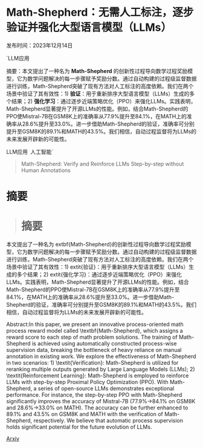# Math-Shepherd：无需人工标注，逐步验证并强化大型语言模型（LLMs）

发布时间：2023年12月14日

`LLM应用

摘要：本文提出了一种名为 **Math-Shepherd** 的创新性过程导向数学过程奖励模型，它为数学问题解决的每一步骤赋予奖励分数。通过自动构建的过程级监督数据进行训练，Math-Shepherd突破了现有方法对人工标注的高度依赖。我们在两个场景中验证了其有效性：1) **验证**：用于重新排序大型语言模型（LLMs）生成的多个结果；2) **强化学习**：通过逐步近端策略优化（PPO）来强化LLMs。实践表明，Math-Shepherd显著提升了开源LLMs的性能。例如，结合Math-Shepherd的PPO使Mistral-7B在GSM8K上的准确率从77.9%提升至84.1%，在MATH上的准确率从28.6%提升至33.0%。进一步借助Math-Shepherd的验证，准确率可分别提升至GSM8K的89.1%和MATH的43.5%。我们相信，自动过程监督将为LLMs的未来发展开辟新的可能性。

LLM应用` `人工智能`

> Math-Shepherd: Verify and Reinforce LLMs Step-by-step without Human Annotations

# 摘要

> # 摘要
本文提出了一种名为	extbf{Math-Shepherd}的创新性过程导向数学过程奖励模型，它为数学问题解决的每一步骤赋予奖励分数。通过自动构建的过程级监督数据进行训练，Math-Shepherd突破了现有方法对人工标注的高度依赖。我们在两个场景中验证了其有效性：1) 	extit{验证}：用于重新排序大型语言模型（LLMs）生成的多个结果；2) 	extit{强化学习}：通过逐步近端策略优化（PPO）来强化LLMs。实践表明，Math-Shepherd显著提升了开源LLMs的性能。例如，结合Math-Shepherd的PPO使Mistral-7B在GSM8K上的准确率从77.9\%提升至84.1\%，在MATH上的准确率从28.6\%提升至33.0\%。进一步借助Math-Shepherd的验证，准确率可分别提升至GSM8K的89.1\%和MATH的43.5\%。我们相信，自动过程监督将为LLMs的未来发展开辟新的可能性。

> 
Abstract:In this paper, we present an innovative process-oriented math process reward model called \textbf{Math-Shepherd}, which assigns a reward score to each step of math problem solutions. The training of Math-Shepherd is achieved using automatically constructed process-wise supervision data, breaking the bottleneck of heavy reliance on manual annotation in existing work. We explore the effectiveness of Math-Shepherd in two scenarios: 1) \textit{Verification}: Math-Shepherd is utilized for reranking multiple outputs generated by Large Language Models (LLMs); 2) \textit{Reinforcement Learning}: Math-Shepherd is employed to reinforce LLMs with step-by-step Proximal Policy Optimization (PPO). With Math-Shepherd, a series of open-source LLMs demonstrates exceptional performance. For instance, the step-by-step PPO with Math-Shepherd significantly improves the accuracy of Mistral-7B (77.9\%$\to$84.1\% on GSM8K and 28.6\%$\to$33.0\% on MATH). The accuracy can be further enhanced to 89.1\% and 43.5\% on GSM8K and MATH with the verification of Math-Shepherd, respectively. We believe that automatic process supervision holds significant potential for the future evolution of LLMs.
    

[Arxiv](https://arxiv.org/pdf/2312.08935)